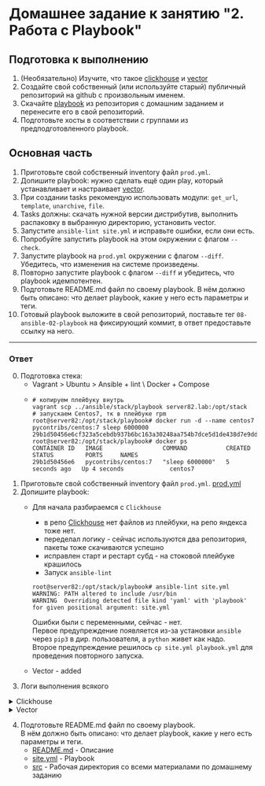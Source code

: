 # Домашнее задание к занятию "2. Работа с Playbook"

## Подготовка к выполнению

1. (Необязательно) Изучите, что такое [clickhouse](https://www.youtube.com/watch?v=fjTNS2zkeBs) и [vector](https://www.youtube.com/watch?v=CgEhyffisLY)
2. Создайте свой собственный (или используйте старый) публичный репозиторий на github с произвольным именем.
3. Скачайте [playbook](./playbook/) из репозитория с домашним заданием и перенесите его в свой репозиторий.
4. Подготовьте хосты в соответствии с группами из предподготовленного playbook.

## Основная часть

1. Приготовьте свой собственный inventory файл `prod.yml`.
2. Допишите playbook: нужно сделать ещё один play, который устанавливает и настраивает [vector](https://vector.dev).
3. При создании tasks рекомендую использовать модули: `get_url`, `template`, `unarchive`, `file`.
4. Tasks должны: скачать нужной версии дистрибутив, выполнить распаковку в выбранную директорию, установить vector.
5. Запустите `ansible-lint site.yml` и исправьте ошибки, если они есть.
6. Попробуйте запустить playbook на этом окружении с флагом `--check`.
7. Запустите playbook на `prod.yml` окружении с флагом `--diff`. Убедитесь, что изменения на системе произведены.
8. Повторно запустите playbook с флагом `--diff` и убедитесь, что playbook идемпотентен.
9. Подготовьте README.md файл по своему playbook. В нём должно быть описано: что делает playbook, какие у него есть параметры и теги.
10. Готовый playbook выложите в свой репозиторий, поставьте тег `08-ansible-02-playbook` на фиксирующий коммит, в ответ предоставьте ссылку на него.

---
### Ответ

0. Подготовка стека:
   - Vagrant > Ubuntu > Ansible + lint \ Docker + Compose
   - ```shell
     # копируем плейбуку внутрь
     vagrant scp ../ansible/stack/playbook server82.lab:/opt/stack
     # запускаем Centos7, тк в плейбуке rpm
     root@server82:/opt/stack/playbook# docker run -d --name centos7 pycontribs/centos:7 sleep 6000000
     29b1d50456e6cf323a5cebdb937b6bc163a30248aa754b7dce5d1de438d7e9dd
     root@server82:/opt/stack/playbook# docker ps
     CONTAINER ID   IMAGE                 COMMAND           CREATED         STATUS         PORTS     NAMES
     29b1d50456e6   pycontribs/centos:7   "sleep 6000000"   5 seconds ago   Up 4 seconds             centos7
      ```
1. Приготовьте свой собственный inventory файл `prod.yml`. [prod.yml](src%2Fansible%2Fstack%2Fplaybook%2Finventory%2Fprod.yml)
2. Допишите playbook: 
   - Для начала разбираемся с `Clickhouse`
     - в репо [Clickhouse](https://packages.clickhouse.com/rpm/stable/) нет файлов из плейбуки, на репо яндекса тоже нет.
     + переделал логику - сейчас используются два репозитория, пакеты тоже скачиваются успешно
     + исправлен старт и рестарт субд - на стоковой плейбуке крашилось
     + Запуск `ansible-lint`
     ```shell
     root@server82:/opt/stack/playbook# ansible-lint site.yml
     WARNING: PATH altered to include /usr/bin
     WARNING  Overriding detected file kind 'yaml' with 'playbook' for given positional argument: site.yml
     ```
     Ошибки были с переменными, сейчас - нет. \
     Первое предупреждение появляется из-за установки `ansible` через `pip3` в дир. пользователя, a `python` живет как надо. \
     Второе предупреждение решилось `cp site.yml playbook.yml` для проведения повторного запуска.

   - Vector - added
3. Логи выполнения всякого
 <details><summary>Clickhouse</summary>

```shell
root@server82:/opt/stack/playbook# ansible-playbook -i inventory/prod.yml site.yml --check

PLAY [Install Clickhouse] ******************************************************************************************************************************************

TASK [Gathering Facts] *********************************************************************************************************************************************
ok: [centos7]

TASK [Get clickhouse distrib noarch Get clickhouse distrib noarch  from https://packages.clickhouse.com/rpm/stable/] ***********************************************
ok: [centos7] => (item=clickhouse-client)
ok: [centos7] => (item=clickhouse-server)

TASK [Get clickhouse distrib from https://packages.clickhouse.com/rpm/stable/] *************************************************************************************
ok: [centos7] => (item=clickhouse-common-static)

TASK [Install clickhouse packages] *********************************************************************************************************************************
ok: [centos7]

TASK [Start clickhouse service] ************************************************************************************************************************************
changed: [centos7]

TASK [Create database] *********************************************************************************************************************************************
skipping: [centos7]

PLAY RECAP *********************************************************************************************************************************************************
centos7                    : ok=5    changed=1    unreachable=0    failed=0    skipped=1    rescued=0    ignored=0   
```

```shell
root@server82:/opt/stack/playbook# ansible-playbook -i inventory/prod.yml site.yml --diff

PLAY [Install Clickhouse] ******************************************************************************************************************************************

TASK [Gathering Facts] *********************************************************************************************************************************************
ok: [centos7]

TASK [Get clickhouse distrib noarch Get clickhouse distrib noarch  from https://packages.clickhouse.com/rpm/stable/] ***********************************************
ok: [centos7] => (item=clickhouse-client)
ok: [centos7] => (item=clickhouse-server)

TASK [Get clickhouse distrib from https://packages.clickhouse.com/rpm/stable/] *************************************************************************************
ok: [centos7] => (item=clickhouse-common-static)

TASK [Install clickhouse packages] *********************************************************************************************************************************
ok: [centos7]

TASK [Start clickhouse service] ************************************************************************************************************************************
changed: [centos7]

TASK [Create database] *********************************************************************************************************************************************
ok: [centos7]

PLAY RECAP *********************************************************************************************************************************************************
centos7                    : ok=6    changed=1    unreachable=0    failed=0    skipped=0    rescued=0    ignored=0   
```

```shell
root@server82:/opt/stack/playbook# ansible-playbook -i inventory/prod.yml site.yml

PLAY [Install Clickhouse] ******************************************************************************************************************************************

TASK [Gathering Facts] *********************************************************************************************************************************************
ok: [centos7]

TASK [Get clickhouse distrib noarch Get clickhouse distrib noarch  from https://packages.clickhouse.com/rpm/stable/] ***********************************************
changed: [centos7] => (item=clickhouse-client)
changed: [centos7] => (item=clickhouse-server)

TASK [Get clickhouse distrib from https://packages.clickhouse.com/rpm/stable/] *************************************************************************************
changed: [centos7] => (item=clickhouse-common-static)

TASK [Install clickhouse packages] *********************************************************************************************************************************
changed: [centos7]

TASK [Start clickhouse service] ************************************************************************************************************************************
changed: [centos7]

TASK [Create database] *********************************************************************************************************************************************
changed: [centos7]

RUNNING HANDLER [Start clickhouse service] *************************************************************************************************************************
changed: [centos7]

PLAY RECAP *********************************************************************************************************************************************************
centos7                    : ok=7    changed=6    unreachable=0    failed=0    skipped=0    rescued=0    ignored=0   
```
</details>
<details><summary>Vector</summary>

```shell
vagrant@server82:/opt/stack/playbook$ ansible-playbook -i inventory/prod.yml site.yml

PLAY [Install Clickhouse] ******************************************************************************************************************************************

TASK [Gathering Facts] *********************************************************************************************************************************************
ok: [centos7]

TASK [Get clickhouse distrib noarch Get clickhouse distrib noarch  from https://packages.clickhouse.com/rpm/stable/] ***********************************************
ok: [centos7] => (item=clickhouse-client)
ok: [centos7] => (item=clickhouse-server)

TASK [Get clickhouse distrib from https://packages.clickhouse.com/rpm/stable/] *************************************************************************************
ok: [centos7] => (item=clickhouse-common-static)

TASK [Install clickhouse packages] *********************************************************************************************************************************
ok: [centos7]

TASK [Start clickhouse service] ************************************************************************************************************************************
ok: [centos7]

TASK [Create database] *********************************************************************************************************************************************
ok: [centos7]

PLAY [Install Vector] **********************************************************************************************************************************************

TASK [Gathering Facts] *********************************************************************************************************************************************
ok: [ubuntu]

TASK [Create directrory for vector "/opt/vector"] ******************************************************************************************************************
ok: [ubuntu]

TASK [Download Vector] *********************************************************************************************************************************************
ok: [ubuntu]

TASK [Extract vector in the installation directory] ****************************************************************************************************************
ok: [ubuntu]

PLAY RECAP *********************************************************************************************************************************************************
centos7                    : ok=7    changed=0    unreachable=0    failed=0    skipped=0    rescued=0    ignored=0   
ubuntu                     : ok=4    changed=0    unreachable=0    failed=0    skipped=0    rescued=0    ignored=0   
```
</details>

4. Подготовьте README.md файл по своему playbook. <br>
В нём должно быть описано: что делает playbook, какие у него есть параметры и теги.
   - [README.md](src%2Fansible%2Fstack%2Fplaybook%2FREADME.md) - Описание
   - [site.yml](src%2Fansible%2Fstack%2Fplaybook%2Fsite.yml) - Playbook
   - [src](src) - Рабочая директория со всеми материалами по домашнему заданию